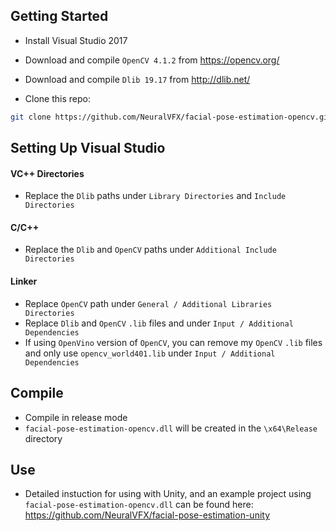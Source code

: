 
## Getting Started
- Install Visual Studio 2017
- Download and compile `OpenCV 4.1.2` from https://opencv.org/
- Download and compile `Dlib 19.17` from http://dlib.net/

- Clone this repo:

```bash
git clone https://github.com/NeuralVFX/facial-pose-estimation-opencv.git
```

## Setting Up Visual Studio

#### VC++ Directories
- Replace the `Dlib` paths under `Library Directories` and `Include Directories`
#### C/C++ 
- Replace the `Dlib` and `OpenCV` paths under `Additional Include Directories`
#### Linker
- Replace `OpenCV` path under `General / Additional Libraries Directories`
- Replace `Dlib` and `OpenCV` `.lib` files and under `Input / Additional Dependencies`
- If using `OpenVino` version of `OpenCV`, you can remove my `OpenCV` `.lib` files and only use `opencv_world401.lib` under `Input / Additional Dependencies`

## Compile
- Compile in release mode
- `facial-pose-estimation-opencv.dll` will be created in the `\x64\Release` directory

## Use
- Detailed instuction for using with Unity, and an example project using `facial-pose-estimation-opencv.dll` can be found here:  https://github.com/NeuralVFX/facial-pose-estimation-unity

